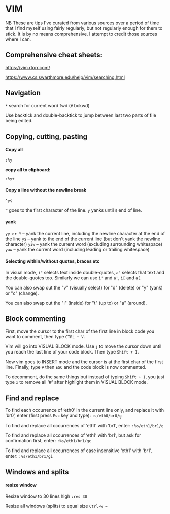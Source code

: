 # VIM
NB These are tips I've curated from various sources over a period of time that I find myself using fairly regularly, but not regularly enough for them to stick. It is by no means comprehensive. I attempt to credit those sources where I can.

## Comprehensive cheat sheets:

https://vim.rtorr.com/

https://www.cs.swarthmore.edu/help/vim/searching.html

## Navigation

`*` search for current word fwd (`#` bckwd)

Use backtick and double-backtick to jump between last two parts of file being edited.

## Copying, cutting, pasting

#### Copy all

`:%y`

**copy all to clipboard:**

`:%y+`


#### Copy a line without the newline break
`^y$`		

`^` goes to the first character of the line. `y` yanks until	`$` end of line.


#### yank
`yy or Y` – yank the current line, including the newline character at the end of the line
`y$` – yank to the end of the current line (but don't yank the newline character)
`yiw` – yank the current word (excluding surrounding whitespace)
`yaw` – yank the current word (including leading or trailing whitespace)

#### Selecting within/without quotes, braces etc

In visual mode, `i"` selects text inside double-quotes, `a"` selects that text and the double-quotes too. Similarly we can use `i'` and `a'`, `i[` and `a[`.

You can also swap out the "v" (visually select) for "d" (delete) or "y" (yank) or "c" (change).

You can also swap out the "i" (inside) for "t" (up to) or "a" (around).

## Block commenting
First, move the cursor to the first char of the first line in block code you want to comment, then type `CTRL + V`.

Vim will go into VISUAL BLOCK mode. Use `j` to move the cursor down until you reach the last line of your code block. Then type `Shift + I`.

Now vim goes to INSERT mode and the cursor is at the first char of the first line. Finally, type `#` then `ESC` and the code block is now commented.

To decomment, do the same things but instead of typing `Shift + I`, you just type `x` to remove all '#' after highlight them in VISUAL BLOCK mode.



## Find and replace

To find each occurrence of ‘eth0’ in the current line only, and replace it with ‘br0’, enter (first press `Esc` key and type):
`:s/eth0/br0/g`

To find and replace all occurrences of ‘eth1’ with ‘br1’, enter:
`:%s/eth1/br1/g`

To find and replace all occurrences of ‘eth1’ with ‘br1’, but ask for confirmation first, enter:
`:%s/eth1/br1/gc`

To find and replace all occurrences of case insensitive ‘eth1’ with ‘br1’, enter:
`:%s/eth1/br1/gi`


## Windows and splits

#### resize window
Resize window to 30 lines high
`:res 30`

Resize all windows (splits) to equal size
`Ctrl-w =`



